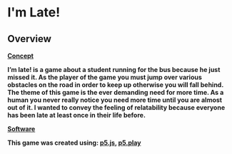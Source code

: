# I'm Late!

## Overview


<ins><strong>Concept<strong><ins>

I’m late! is a game about a student running for the bus because he just missed it. As the player of the game you must jump over various obstacles on the road in order to keep up otherwise you will fall behind. The theme of this game is the ever demanding need for more time. As a human you never really notice you need more time until you are almost out of it. I wanted to convey the feeling of relatability because everyone has been late at least once in their life before.

  
<ins><strong>Software<strong><ins>

This game was created using:
<a href="https://p5js.org/" target="_blank">p5.js</a>, 
<a href="https://molleindustria.github.io/p5.play/" target="_blank">p5.play</a>

